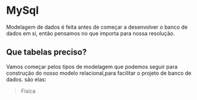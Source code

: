 # MySql

Modelagem de dados é feita antes de começar a desenvolver o banco de dados em si, então pensamos no que importa para nossa resolução.

## Que tabelas preciso?

Vamos começar pelos tipos de modelagem que podemos seguir para construção do nosso modelo relacional,para facilitar o projeto de banco de dados. são elas:
<div ![image](https://user-images.githubusercontent.com/57760132/134388472-3eb9821c-1f20-454f-b7ad-b288486a0a54.png)</div>

> Física 
> 





